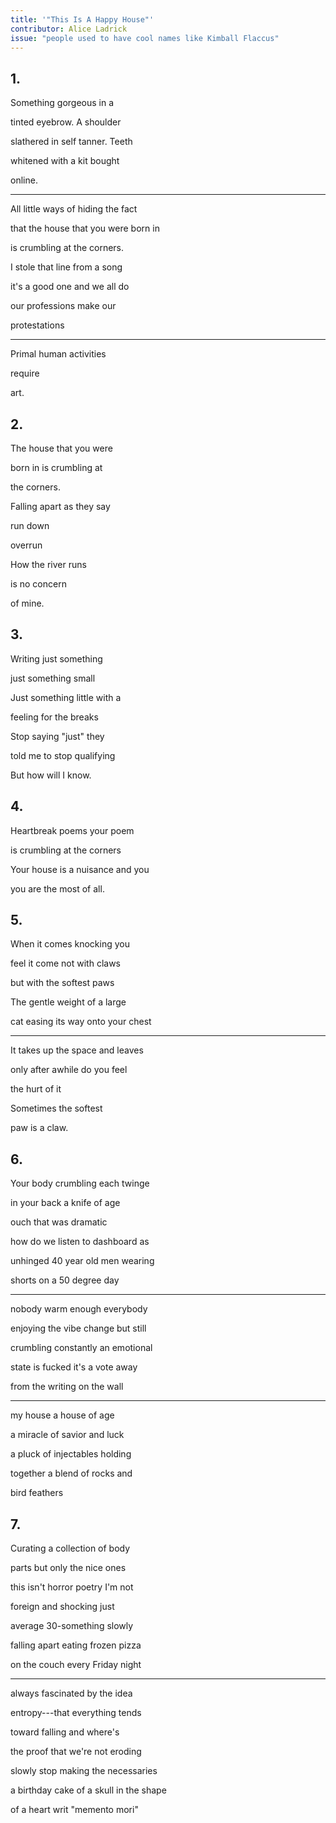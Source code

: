 ```yaml
---
title: '"This Is A Happy House"'
contributor: Alice Ladrick
issue: "people used to have cool names like Kimball Flaccus"
---
```


## 1.

Something gorgeous in a

tinted eyebrow. A shoulder

slathered in self tanner. Teeth

whitened with a kit bought

online.

---

All little ways of hiding the fact

that the house that you were born in

is crumbling at the corners.

I stole that line from a song

it's a good one and we all do

our professions make our

protestations

---

Primal human activities

require

art.

## 2.

The house that you were

born in is crumbling at

the corners.

Falling apart as they say

run down

overrun

How the river runs

is no concern

of mine.

## 3.

Writing just something

just something small

Just something little with a

feeling for the breaks

Stop saying "just" they

told me to stop qualifying

But how will I know.

## 4.

Heartbreak poems your poem

is crumbling at the corners

Your house is a nuisance and you

you are the most of all.

## 5.

When it comes knocking you

feel it come not with claws

but with the softest paws

The gentle weight of a large

cat easing its way onto your chest

---

It takes up the space and leaves

only after awhile do you feel

the hurt of it

Sometimes the softest

paw is a claw.

## 6.

Your body crumbling each twinge

in your back a knife of age

ouch that was dramatic

how do we listen to dashboard as

unhinged 40 year old men wearing

shorts on a 50 degree day

---

nobody warm enough everybody

enjoying the vibe change but still

crumbling constantly an emotional

state is fucked it's a vote away

from the writing on the wall

---

my house a house of age

a miracle of savior and luck

a pluck of injectables holding

together a blend of rocks and

bird feathers

## 7.

Curating a collection of body

parts but only the nice ones

this isn't horror poetry I'm not

foreign and shocking just

average 30-something slowly

falling apart eating frozen pizza

on the couch every Friday night

---

always fascinated by the idea

entropy---that everything tends

toward falling and where's

the proof that we're not eroding

slowly stop making the necessaries

a birthday cake of a skull in the shape

of a heart writ "memento mori"
